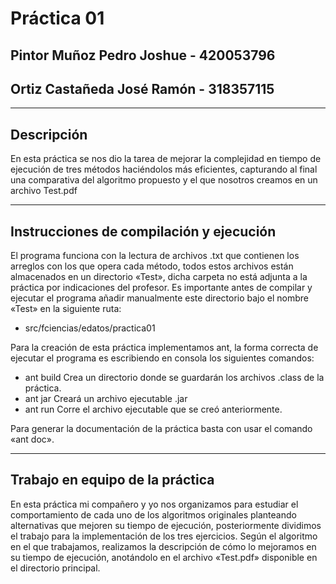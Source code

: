 # Práctica 01

## Pintor Muñoz Pedro Joshue -  420053796
## Ortiz Castañeda José Ramón - 318357115

----

## Descripción

En esta práctica se nos dio la tarea de mejorar la complejidad en tiempo de ejecución de tres métodos haciéndolos más eficientes, capturando al final una comparativa del algoritmo propuesto y el que nosotros creamos en un archivo Test.pdf

----

## Instrucciones de compilación y ejecución

El programa funciona con la lectura de archivos .txt que contienen los arreglos con los que opera cada método, todos estos archivos están almacenados en un directorio «Test», dicha carpeta no está adjunta a la práctica por indicaciones del profesor. Es importante antes de compilar y ejecutar el programa añadir manualmente este directorio bajo el nombre «Test» en la siguiente ruta:

 * src/fciencias/edatos/practica01

Para la creación de esta práctica implementamos ant, la forma correcta de ejecutar el programa es escribiendo en consola los siguientes comandos: 

 * ant build    Crea un directorio donde se guardarán los archivos .class de la práctica.
 * ant jar      Creará un archivo ejecutable .jar
 * ant run      Corre el archivo ejecutable que se creó anteriormente.
 
 Para generar la documentación de la práctica basta con usar el comando «ant doc».
 

----

## Trabajo en equipo de la práctica

En esta práctica mi compañero y yo nos organizamos para estudiar el comportamiento de cada uno de los algoritmos originales planteando alternativas que mejoren su tiempo de ejecución, posteriormente dividimos el trabajo para la implementación de los tres ejercicios. Según el algoritmo en el que trabajamos, realizamos la descripción de cómo lo mejoramos en su tiempo de ejecución, anotándolo en el archivo «Test.pdf» disponible en el directorio principal.

